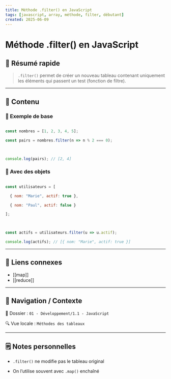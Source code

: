 ```yaml
---
title: Méthode .filter() en JavaScript
tags: [javascript, array, méthode, filter, débutant]
created: 2025-06-09
---
```


# Méthode .filter() en JavaScript  

## 🧠 Résumé rapide  

> `.filter()` permet de créer un nouveau tableau contenant uniquement les éléments qui passent un test (fonction de filtre).

---

## 📌 Contenu

### 📍 Exemple de base

```js

const nombres = [1, 2, 3, 4, 5];

const pairs = nombres.filter(n => n % 2 === 0);

  

console.log(pairs); // [2, 4]

```

### 📍 Avec des objets

```js

const utilisateurs = [

  { nom: "Marie", actif: true },

  { nom: "Paul", actif: false }

];

  

const actifs = utilisateurs.filter(u => u.actif);

console.log(actifs); // [{ nom: "Marie", actif: true }]

```

---

## 🔗 Liens connexes

- [[map]]
- [[reduce]]

---

## 🧭 Navigation / Contexte

📂 Dossier : `01 - Développement/1.1 - JavaScript`  

🔍 Vue locale : `Méthodes des tableaux`

  

---

  

## 🗒️ Notes personnelles

  

- `.filter()` ne modifie pas le tableau original

- On l’utilise souvent avec `.map()` enchaîné